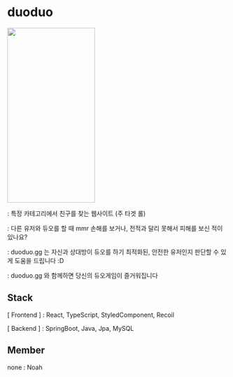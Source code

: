 # duoduo
<img src="https://user-images.githubusercontent.com/68249818/141679958-06e448e0-3837-418b-9792-eeb288733407.png" width="200" height="400"/>

: 특정 카테고리에서 친구를 찾는 웹사이트 (주 타겟 롤)

: 다른 유저와 듀오를 할 때 mmr 손해를 보거나, 전적과 달리 못해서 피해를 보신 적이 있나요?

: duoduo.gg 는 자신과 상대방이 듀오를 하기 최적화된, 안전한 유저인지 판단할 수 있게 도움을 드립니다 :D

: duoduo.gg 와 함께하면 당신의 듀오게임이 즐거워집니다

## Stack

[ Frontend ]
: React, TypeScript, StyledComponent, Recoil

[ Backend ]
: SpringBoot, Java, Jpa, MySQL

## Member
none
: Noah
